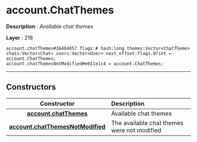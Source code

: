 # account.ChatThemes

**Description** : *Available chat themes*

**Layer** : 216

```tl
account.chatThemes#16484857 flags:# hash:long themes:Vector<ChatTheme> chats:Vector<Chat> users:Vector<User> next_offset:flags.0?int = account.ChatThemes;
account.chatThemesNotModified#e011e1c4 = account.ChatThemes;
```

---

## Constructors

| Constructor | Description |
| :---: | :--- |
| [**account.chatThemes**](constructor/account.chatThemes) | Available chat themes |
| [**account.chatThemesNotModified**](constructor/account.chatThemesNotModified) | The available chat themes were not modified |